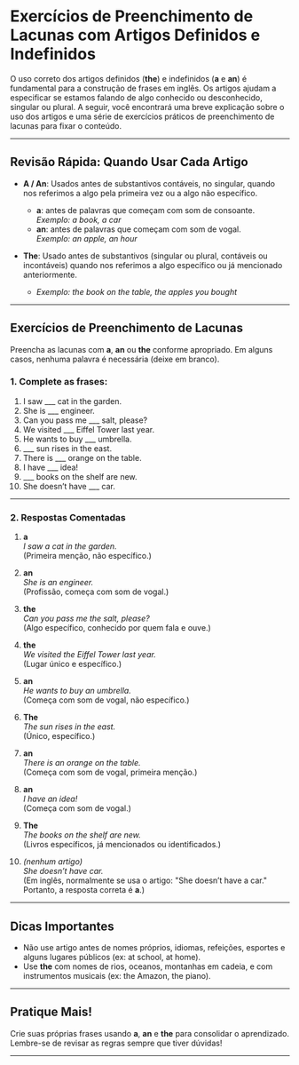 
# Exercícios de Preenchimento de Lacunas com Artigos Definidos e Indefinidos

O uso correto dos artigos definidos (**the**) e indefinidos (**a** e **an**) é fundamental para a construção de frases em inglês. Os artigos ajudam a especificar se estamos falando de algo conhecido ou desconhecido, singular ou plural. A seguir, você encontrará uma breve explicação sobre o uso dos artigos e uma série de exercícios práticos de preenchimento de lacunas para fixar o conteúdo.

---

## Revisão Rápida: Quando Usar Cada Artigo

- **A / An**: Usados antes de substantivos contáveis, no singular, quando nos referimos a algo pela primeira vez ou a algo não específico.
  - **a**: antes de palavras que começam com som de consoante.  
    _Exemplo: a book, a car_
  - **an**: antes de palavras que começam com som de vogal.  
    _Exemplo: an apple, an hour_

- **The**: Usado antes de substantivos (singular ou plural, contáveis ou incontáveis) quando nos referimos a algo específico ou já mencionado anteriormente.
  - _Exemplo: the book on the table, the apples you bought_

---

## Exercícios de Preenchimento de Lacunas

Preencha as lacunas com **a**, **an** ou **the** conforme apropriado. Em alguns casos, nenhuma palavra é necessária (deixe em branco).

### 1. Complete as frases:

1. I saw ___ cat in the garden.
2. She is ___ engineer.
3. Can you pass me ___ salt, please?
4. We visited ___ Eiffel Tower last year.
5. He wants to buy ___ umbrella.
6. ___ sun rises in the east.
7. There is ___ orange on the table.
8. I have ___ idea!
9. ___ books on the shelf are new.
10. She doesn’t have ___ car.

---

### 2. Respostas Comentadas

1. **a**  
   _I saw a cat in the garden._  
   (Primeira menção, não específico.)

2. **an**  
   _She is an engineer._  
   (Profissão, começa com som de vogal.)

3. **the**  
   _Can you pass me the salt, please?_  
   (Algo específico, conhecido por quem fala e ouve.)

4. **the**  
   _We visited the Eiffel Tower last year._  
   (Lugar único e específico.)

5. **an**  
   _He wants to buy an umbrella._  
   (Começa com som de vogal, não específico.)

6. **The**  
   _The sun rises in the east._  
   (Único, específico.)

7. **an**  
   _There is an orange on the table._  
   (Começa com som de vogal, primeira menção.)

8. **an**  
   _I have an idea!_  
   (Começa com som de vogal.)

9. **The**  
   _The books on the shelf are new._  
   (Livros específicos, já mencionados ou identificados.)

10. _(nenhum artigo)_  
    _She doesn’t have car._  
    (Em inglês, normalmente se usa o artigo: "She doesn’t have a car." Portanto, a resposta correta é **a**.)

---

## Dicas Importantes

- Não use artigo antes de nomes próprios, idiomas, refeições, esportes e alguns lugares públicos (ex: at school, at home).
- Use **the** com nomes de rios, oceanos, montanhas em cadeia, e com instrumentos musicais (ex: the Amazon, the piano).

---

## Pratique Mais!

Crie suas próprias frases usando **a**, **an** e **the** para consolidar o aprendizado. Lembre-se de revisar as regras sempre que tiver dúvidas!

---
```
